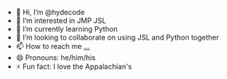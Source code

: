 - 👋 Hi, I’m @hydecode
- 👀 I’m interested in JMP JSL
- 🌱 I’m currently learning Python
- 💞️ I’m looking to collaborate on using JSL and Python together
- 📫 How to reach me [...](https://www.linkedin.com/in/hyde-miller-2112102/)
- 😄 Pronouns: he/him/his
- ⚡ Fun fact: I love the Appalachian's

<!---
hydecode/hydecode is a ✨ special ✨ repository because its `README.md` (this file) appears on your GitHub profile.
You can click the Preview link to take a look at your changes.
--->
